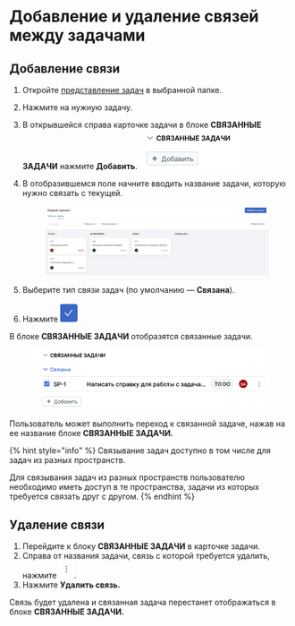 # Добавление и удаление связей между задачами

## Добавление связи

1. Откройте [представление задач](dobavlenie-i-udalenie-svyazei-mezhdu-zadachami.md#predstavlenie-zadach) в выбранной папке.
2. Нажмите на нужную задачу.
3. В открывшейся справа карточке задачи в блоке **СВЯЗАННЫЕ ЗАДАЧИ** нажмите **Добавить**.![](<../../../.gitbook/assets/изображение (145).png>)
4.  В отобразившемся поле начните вводить название задачи, которую нужно связать с текущей.

    <figure><img src="../../../.gitbook/assets/изображение (49).png" alt=""><figcaption></figcaption></figure>
5. Выберите тип связи задач (по умолчанию — **Связана**).
6. Нажмите <img src="../../../.gitbook/assets/изображение (120).png" alt="" data-size="line">

В блоке **СВЯЗАННЫЕ ЗАДАЧИ** отобразятся связанные задачи.

<figure><img src="../../../.gitbook/assets/изображение (9) (1) (1).png" alt=""><figcaption></figcaption></figure>

Пользователь может выполнить переход к связанной задаче, нажав на ее название блоке **СВЯЗАННЫЕ ЗАДАЧИ.**

{% hint style="info" %}
Связывание задач доступно в том числе для задач из разных пространств.

Для связывания задач из разных пространств пользователю необходимо иметь доступ в те пространства, задачи из которых требуется связать друг с другом.
{% endhint %}

## Удаление связи

1. Перейдите к блоку **СВЯЗАННЫЕ ЗАДАЧИ** в карточке задачи.
2. Справа от названия задачи, связь с которой требуется удалить, нажмите <img src="../../../.gitbook/assets/изображение (109) (1).png" alt="" data-size="line">.
3. Нажмите **Удалить связь.**

Связь будет удалена и связанная задача перестанет отображаться в блоке **СВЯЗАННЫЕ ЗАДАЧИ.**

